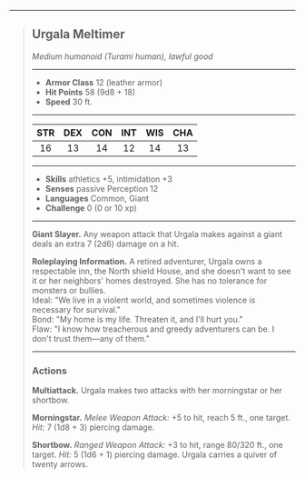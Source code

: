 ***
> ## Urgala Meltimer
> *Medium humanoid (Turami human), lawful good*
> 
> ***
> 
> - **Armor Class** 12 (leather armor)
> - **Hit Points** 58 (9d8 + 18)
> - **Speed** 30 ft.
> 
> ***
> 
> |STR|DEX|CON|INT|WIS|CHA|
> |:---:|:---:|:---:|:---:|:---:|:---:|
> |16|13|14|12|14|13|
> 
> ***
> 
> - **Skills** athletics +5, intimidation +3
> - **Senses** passive Perception 12
> - **Languages** Common, Giant
> - **Challenge** 0 (0 or 10 xp)
> 
> ***
> 
> **Giant Slayer.** Any weapon attack that Urgala makes against a giant deals an extra 7 (2d6) damage on a hit.
> 
> **Roleplaying Information.** A retired adventurer, Urgala owns a respectable inn, the North­ shield House, and she doesn't want to see it or her neighbors' homes destroyed. She has no tolerance for monsters or bullies.  
> Ideal: "We live in a violent world, and sometimes violence is necessary for survival."  
> Bond: "My home is my life. Threaten it, and I'll hurt you."  
> Flaw: "I know how treacherous and greedy adventurers can be. I don't trust them—any of them."
> 
> ***
> 
> ### Actions
> **Multiattack.** Urgala makes two attacks with her morningstar or her shortbow.
> 
> **Morningstar.** *Melee Weapon Attack:* +5 to hit, reach 5 ft., one target. *Hit:* 7 (1d8 + 3) piercing damage.
> 
> **Shortbow.** *Ranged Weapon Attack:* +3 to hit, range 80/320 ft., one target. *Hit:* 5 (1d6 + 1) piercing damage. Urgala carries a quiver of twenty arrows.